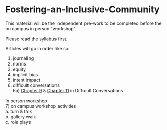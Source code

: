 # Fostering-an-Inclusive-Community

This material will be the independent pre-work to be completed before the on campus in person "workshop".

Please read the syllabus first.

Articles will go in order like so:
1) journaling
2) norms
3) equity
4) implicit bias
5) intent impact
6) difficult conversations  
  6a) [Chapter 9](https://drive.google.com/a/launchacademy.co/file/d/0B4tJ99VNjsfSQ1lqY3ZoQW1WQ1k/view?usp=sharing) & [Chapter 11](https://drive.google.com/drive/folders/0B4tJ99VNjsfSRU1HektVTzdmbG8?usp=sharing) in Difficult Conversations
  
In person workshop  
7) on campus workshop activities  
  a. turn & talk  
  b. gallery walk  
  c. role plays  




